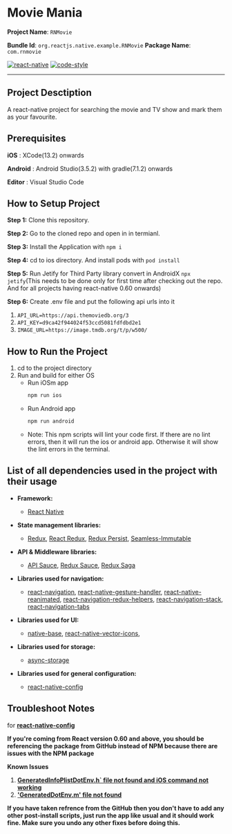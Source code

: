 # Movie Mania

**Project Name**: `RNMovie`

**Bundle Id**: `org.reactjs.native.example.RNMovie` **Package Name**: `com.rnmovie`

[![react-native](https://img.shields.io/badge/react--native-0.67.0-brightgreen)](https://facebook.github.io/react-native/docs/getting-started) [![code-style](https://img.shields.io/badge/code%20style-standard%20JS-brightgreen)](https://standardjs.com/)

---

##  Project Desctiption
A react-native project for searching the movie and TV show and mark them as your favourite.

## Prerequisites

**iOS** : XCode(13.2) onwards

**Android** : Android Studio(3.5.2) with gradle(7.1.2) onwards

**Editor** : Visual Studio Code

## How to Setup Project

**Step 1:** Clone this repository.

**Step 2:** Go to the cloned repo and open in in termianl.

**Step 3:** Install the Application with `npm i`

**Step 4:** cd to ios directory. And install pods with `pod install`

**Step 5:** Run Jetify for Third Party library convert in AndroidX `npx jetify`(This needs to be done only for first time after checking out the repo. And for all projects having react-native 0.60 onwards)

**Step 6:** Create .env file and put the following api urls into it
  1. `API_URL=https://api.themoviedb.org/3`
  2. `API_KEY=d9ca42f944024f53ccd5081fdfdbd2e1`
  3. `IMAGE_URL=https://image.tmdb.org/t/p/w500/`

## How to Run the Project

1. cd to the project directory
2. Run and build for either OS
    * Run iOSm app
        ```bash 
        npm run ios
        ```
    * Run Android app
      ```bash 
      npm run android
      ```
    * Note: This npm scripts will lint your code first. If there are no lint errors, then it will run the ios or android app. Otherwise it will show the lint errors in the terminal.


## List of all dependencies used in the project with their usage

- **Framework:**
  - [React Native](https://github.com/facebook/react-native)

- **State management libraries:** 
  - [Redux](http://redux.js.org/), [React Redux](https://react-redux.js.org/), [Redux Persist](https://github.com/rt2zz/redux-persist), [Seamless-Immutable](https://github.com/rtfeldman/seamless-immutable)

- **API & Middleware libraries:**
  - [API Sauce](https://github.com/infinitered/apisauce), [Redux Sauce](https://github.com/jkeam/reduxsauce), [Redux Saga](https://redux-saga.js.org/)

- **Libraries used for navigation:**
  - [react-navigation](https://github.com/react-navigation/react-navigation), [react-native-gesture-handler](https://github.com/kmagiera/react-native-gesture-handler), [react-native-reanimated](https://github.com/kmagiera/react-native-reanimated), [react-navigation-redux-helpers](https://github.com/react-navigation/redux-helpers), [react-navigation-stack](https://github.com/react-navigation/stack), [react-navigation-tabs](https://github.com/react-navigation/tabs)

- **Libraries used for UI:**
  - [native-base](https://nativebase.io/), [react-native-vector-icons](https://github.com/oblador/react-native-vector-icons),

- **Libraries used for storage:** 
  - [async-storage](https://github.com/react-native-community/async-storage)

- **Libraries used for general configuration:** 
  - [react-native-config](https://github.com/luggit/react-native-config)

## Troubleshoot Notes

for [**react-native-config**](https://github.com/luggit/react-native-config) 

**If you're coming from React version 0.60 and above, you should be referencing the package from GitHub instead of NPM because there are issues with the NPM package**

 **Known Issues**
 
 1. [**GeneratedInfoPlistDotEnv.h` file not found and iOS command not working**](https://github.com/luggit/react-native-config/issues/216)
 2. [**'GeneratedDotEnv.m' file not found**](https://github.com/luggit/react-native-config/issues/187)

  **If you have taken refrence from the GitHub then you don't have to add any other post-install scripts, just run the app like usual and it should work fine. Make sure you undo any other fixes before doing this.**
